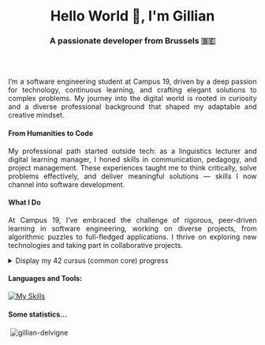 <h1 align="center">Hello World 👋, I'm Gillian</h1>
<h3 align="center">A passionate developer from Brussels 🇧🇪</h3>

<br>
<br>


<p align="justify">I’m a software engineering student at Campus 19, driven by a deep passion for technology, continuous learning, and crafting elegant solutions to complex problems. My journey into the digital world is rooted in curiosity and a diverse professional background that shaped my adaptable and creative mindset.</p>

<h4>From Humanities to Code</h4>

<p align="justify">My professional path started outside tech: as a linguistics lecturer and digital learning manager, I honed skills in communication, pedagogy, and project management. These experiences taught me to think critically, solve problems effectively, and deliver meaningful solutions — skills I now channel into software development.</p>

<h4>What I Do</h4>

<p align="justify">At Campus 19, I’ve embraced the challenge of rigorous, peer-driven learning in software engineering, working on diverse projects, from algorithmic puzzles to full-fledged applications. I thrive on exploring new technologies and taking part in collaborative projects.</p>

<details>
<summary>Display my 42 cursus (common core) progress</summary>
<br>
🌱 I’m currently learning Python and SQL <br>
🔭 I’m currently working on post CC project


| Project        | Status              |
|----------------|---------------------|
| piscine        | :white_check_mark: |
| libft          | :white_check_mark: |
| ft_printf      | :white_check_mark: |
| get_next_line  | :white_check_mark: |
| born2beroot    | :white_check_mark: |
| exam rank 2    | :white_check_mark: |
| fdf            | :white_check_mark: |
| pipex          | :white_check_mark: |
| push_swap      | :white_check_mark: |
| philosophers   | :white_check_mark: |
| exam rank 3    | :white_check_mark: |
| minishell      | :white_check_mark: |
| exam rank 4    | :white_check_mark: |
| net_practice   | :white_check_mark: |
| cube_3d        | :white_check_mark: |
| CPP_00         | :white_check_mark: |
| CPP_01         | :white_check_mark: |
| CPP_02         | :white_check_mark: |
| CPP_03         | :white_check_mark: |
| CPP_04         | :white_check_mark: |
| CPP_05         | :white_check_mark: |
| CPP_06         | :white_check_mark: |
| CPP_07         | :white_check_mark: |
| CPP_08         | :white_check_mark: |
| CPP_09         | :white_check_mark: |
| webserv        | :white_check_mark: |
| inception      | :white_check_mark: |
| transcendance  | :white_check_mark: |

</details>

<h4 align="left">Languages and Tools:</h4>

[![My Skills](https://skillicons.dev/icons?i=c,cpp,html,css,tailwind,js,ts,react,threejs,nodejs,php,wordpress,vite,vercel,git,github,vscode,vim,ai,ps,xd)](https://skillicons.dev)

<h4>Some statistics...</h4>

<p>&nbsp;<img align="center" src="https://github-readme-stats-navy-nine-62.vercel.app/api?username=gillian-delvigne&show_icons=true&locale=en" alt="gillian-delvigne" /></p>
